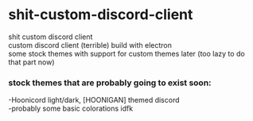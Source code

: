 # shit-custom-discord-client
shit custom discord client<br>
custom discord client (terrible) build with electron <br>
some stock themes with support for custom themes later (too lazy to do that part now) <br>
### stock themes that are probably going to exist soon: <br>
-Hoonicord light/dark, [HOONIGAN] themed discord <br>
-probably some basic colorations idfk
